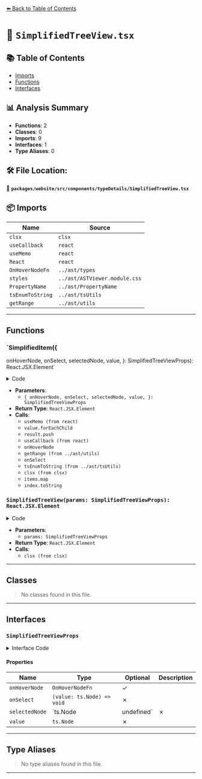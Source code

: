[⬅️ Back to Table of Contents](../../../../../index.md)

# 📄 `SimplifiedTreeView.tsx`

## 📚 Table of Contents

- [Imports](#imports)
- [Functions](#functions)
- [Interfaces](#interfaces)

## 📊 Analysis Summary

- **Functions**: 2
- **Classes**: 0
- **Imports**: 9
- **Interfaces**: 1
- **Type Aliases**: 0

## 🛠️ File Location:
📂 **`packages/website/src/components/typeDetails/SimplifiedTreeView.tsx`**

## 📦 Imports

| Name | Source |
|------|--------|
| `clsx` | `clsx` |
| `useCallback` | `react` |
| `useMemo` | `react` |
| `React` | `react` |
| `OnHoverNodeFn` | `../ast/types` |
| `styles` | `../ast/ASTViewer.module.css` |
| `PropertyName` | `../ast/PropertyName` |
| `tsEnumToString` | `../ast/tsUtils` |
| `getRange` | `../ast/utils` |


---

## Functions

### `SimplifiedItem({
  onHoverNode,
  onSelect,
  selectedNode,
  value,
}: SimplifiedTreeViewProps): React.JSX.Element`

<details><summary>Code</summary>

```ts
function SimplifiedItem({
  onHoverNode,
  onSelect,
  selectedNode,
  value,
}: SimplifiedTreeViewProps): React.JSX.Element {
  const items = useMemo(() => {
    const result: ts.Node[] = [];
    value.forEachChild(child => {
      result.push(child);
    });
    return result;
  }, [value]);

  const onHover = useCallback(
    (v: boolean) => {
      if (onHoverNode) {
        return onHoverNode(v ? getRange(value, 'tsNode') : undefined);
      }
    },
    [onHoverNode, value],
  );

  return (
    <div className={styles.nonExpand}>
      <span className={selectedNode === value ? styles.selected : ''}>
        <PropertyName
          className={styles.propName}
          onClick={(): void => {
            onSelect(value);
          }}
          onHover={onHover}
          value={tsEnumToString('SyntaxKind', value.kind)}
        />
      </span>

      <div className={clsx(styles.subList, 'padding-left--md')}>
        {items.map((item, index) => (
          <SimplifiedItem
            key={index.toString()}
            onHoverNode={onHoverNode}
            onSelect={onSelect}
            selectedNode={selectedNode}
            value={item}
          />
        ))}
      </div>
    </div>
  );
}
```
</details>

- **Parameters**:
  - `{
  onHoverNode,
  onSelect,
  selectedNode,
  value,
}: SimplifiedTreeViewProps`
- **Return Type**: `React.JSX.Element`
- **Calls**:
  - `useMemo (from react)`
  - `value.forEachChild`
  - `result.push`
  - `useCallback (from react)`
  - `onHoverNode`
  - `getRange (from ../ast/utils)`
  - `onSelect`
  - `tsEnumToString (from ../ast/tsUtils)`
  - `clsx (from clsx)`
  - `items.map`
  - `index.toString`
### `SimplifiedTreeView(params: SimplifiedTreeViewProps): React.JSX.Element`

<details><summary>Code</summary>

```ts
export function SimplifiedTreeView(
  params: SimplifiedTreeViewProps,
): React.JSX.Element {
  return (
    <div className={clsx(styles.list, 'padding-left--sm')}>
      <SimplifiedItem {...params} />
    </div>
  );
}
```
</details>

- **Parameters**:
  - `params: SimplifiedTreeViewProps`
- **Return Type**: `React.JSX.Element`
- **Calls**:
  - `clsx (from clsx)`

---

## Classes

> No classes found in this file.


---

## Interfaces

### `SimplifiedTreeViewProps`

<details><summary>Interface Code</summary>

```ts
export interface SimplifiedTreeViewProps {
  readonly onHoverNode?: OnHoverNodeFn;
  readonly onSelect: (value: ts.Node) => void;
  readonly selectedNode: ts.Node | undefined;
  readonly value: ts.Node;
}
```
</details>

#### Properties

| Name | Type | Optional | Description |
|------|------|----------|-------------|
| `onHoverNode` | `OnHoverNodeFn` | ✓ |  |
| `onSelect` | `(value: ts.Node) => void` | ✗ |  |
| `selectedNode` | `ts.Node | undefined` | ✗ |  |
| `value` | `ts.Node` | ✗ |  |


---

## Type Aliases

> No type aliases found in this file.


---